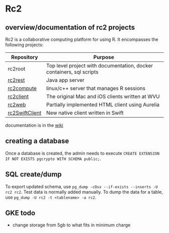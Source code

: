 # Rc2

## overview/documentation of rc2 projects

Rc2 is a collaborative computing platform for using R. It encompasses the following projects:

| Repository | Purpose |
| --- | --- |
| rc2root | Top level project with documentation, docker containers, sql scripts |
| [rc2rest](https://github.com/wvuRc2/rc2rest) | Java app server |
| [rc2compute](https://github.com/wvuRc2/rc2compute) | linux/c++ server that manages R sessions |
| [rc2client](https://github.com/wvuRc2/rc2client) | The original Mac and iOS clients written at WVU |
| [rc2web](https://github.com/wvuRc2/rc2web) | Partially implemented HTML client using Aurelia |
| [rc2SwiftClient](https://github.com/mlilback/rc2SwiftClient) | New native client written in Swift |

documentation is in the [wiki](https://github.com/wvuRc2/rc2/wiki)

## creating a database

Once a database is created, the admin needs to execute `CREATE EXTENSION IF NOT EXISTS pgcrypto WITH SCHEMA public;`.

## SQL create/dump

To export updated schema, use `pg_dump -cOsx --if-exists --inserts -U rc2 rc2`. Test data is normally added manually. To dump the data for a table, use `pg_dump -U rc2 -t <tablename> -a rc2`.

## GKE todo

* change storage from 5gb to what fits in minimum charge
